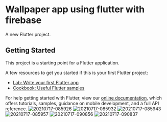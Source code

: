 # Wallpaper app using flutter with firebase

A new Flutter project.

## Getting Started

This project is a starting point for a Flutter application.

A few resources to get you started if this is your first Flutter project:

- [Lab: Write your first Flutter app](https://flutter.dev/docs/get-started/codelab)
- [Cookbook: Useful Flutter samples](https://flutter.dev/docs/cookbook)

For help getting started with Flutter, view our
[online documentation](https://flutter.dev/docs), which offers tutorials,
samples, guidance on mobile development, and a full API reference.
![20210717-085926](https://user-images.githubusercontent.com/83325614/126023916-f3729f95-97f7-4497-a55a-24793bdc6c3e.png)
![20210717-085932](https://user-images.githubusercontent.com/83325614/126023920-eca3dffc-9b2d-406e-8468-f24cb05ee282.png)
![20210717-085943](https://user-images.githubusercontent.com/83325614/126023921-8903b2ae-b8be-4298-a0e4-75fb8dd37cee.png)
![20210717-085957](https://user-images.githubusercontent.com/83325614/126023923-24b5f1a8-f884-4fdb-86c8-dc50a5975dfa.png)
![20210717-090856](https://user-images.githubusercontent.com/83325614/126024012-ccd2f7e9-f8f5-430c-9767-545c574cacd6.png)
![20210717-090837](https://user-images.githubusercontent.com/83325614/126024015-84f15e9e-194f-4925-944a-7c686d62fe05.png)
